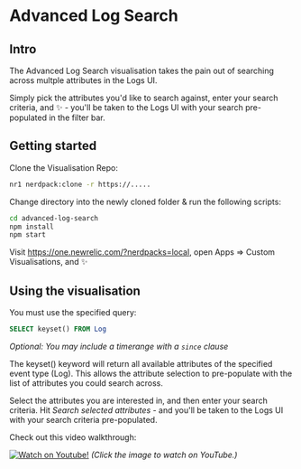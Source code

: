 # Advanced Log Search

## Intro
The Advanced Log Search visualisation takes the pain out of searching across multple attributes in the Logs UI. 

Simply pick the attributes you'd like to search against, enter your search criteria, and :sparkles: - you'll be taken to the Logs UI with your search pre-populated in the filter bar.

## Getting started

Clone the Visualisation Repo:

```sh
nr1 nerdpack:clone -r https://.....
```

Change directory into the newly cloned folder & run the following scripts:

```sh
cd advanced-log-search
npm install
npm start
```

Visit https://one.newrelic.com/?nerdpacks=local, open Apps => Custom Visualisations, and :sparkles:

## Using the visualisation

You must use the specified query: 

```sql
SELECT keyset() FROM Log
```
_Optional: You may include a timerange with a `since` clause_

The keyset() keyword will return all available attributes of the specified event type (Log). This allows the attribute selection to pre-populate with the list of attributes you could search across. 

Select the attributes you are interested in, and then enter your search criteria. Hit _Search selected attributes_ - and you'll be taken to the Logs UI with your search criteria pre-populated. 

Check out this video walkthrough:

[![Watch on Youtube!](https://imgur.com/It5DrUN.jpg)](https://www.youtube.com/watch?v=eLVPyvzVzHk)
_(Click the image to watch on YouTube.)_